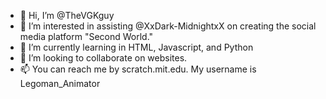 - 👋 Hi, I’m @TheVGKguy
- 👀 I’m interested in assisting @XxDark-MidnightxX on creating the social media platform "Second World."
- 🌱 I’m currently learning in HTML, Javascript, and Python
- 💞️ I’m looking to collaborate on websites.
- 📫 You can reach me by scratch.mit.edu. My username is Legoman_Animator
